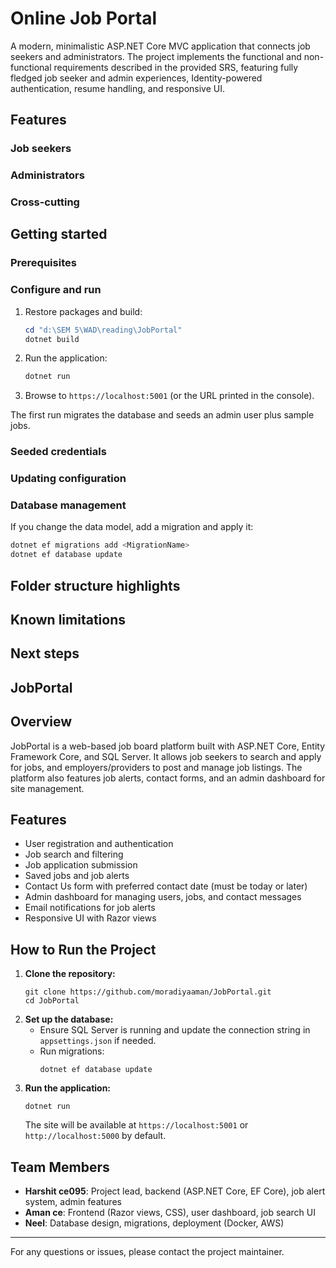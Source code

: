 # Online Job Portal

A modern, minimalistic ASP.NET Core MVC application that connects job seekers and administrators. The project implements the functional and non-functional requirements described in the provided SRS, featuring fully fledged job seeker and admin experiences, Identity-powered authentication, resume handling, and responsive UI.

## Features

### Job seekers

### Administrators

### Cross-cutting

## Getting started

### Prerequisites

### Configure and run
1. Restore packages and build:
   ```powershell
   cd "d:\SEM 5\WAD\reading\JobPortal"
   dotnet build
   ```
2. Run the application:
   ```powershell
   dotnet run
   ```
3. Browse to `https://localhost:5001` (or the URL printed in the console).

The first run migrates the database and seeds an admin user plus sample jobs.

### Seeded credentials

### Updating configuration

### Database management
If you change the data model, add a migration and apply it:
```powershell
dotnet ef migrations add <MigrationName>
dotnet ef database update
```

## Folder structure highlights

## Known limitations

## Next steps

## JobPortal

## Overview
JobPortal is a web-based job board platform built with ASP.NET Core, Entity Framework Core, and SQL Server. It allows job seekers to search and apply for jobs, and employers/providers to post and manage job listings. The platform also features job alerts, contact forms, and an admin dashboard for site management.

## Features
- User registration and authentication
- Job search and filtering
- Job application submission
- Saved jobs and job alerts
- Contact Us form with preferred contact date (must be today or later)
- Admin dashboard for managing users, jobs, and contact messages
- Email notifications for job alerts
- Responsive UI with Razor views

## How to Run the Project
1. **Clone the repository:**
    ```
    git clone https://github.com/moradiyaaman/JobPortal.git
    cd JobPortal
    ```
2. **Set up the database:**
    - Ensure SQL Server is running and update the connection string in `appsettings.json` if needed.
    - Run migrations:
       ```
       dotnet ef database update
       ```
3. **Run the application:**
    ```
    dotnet run
    ```
    The site will be available at `https://localhost:5001` or `http://localhost:5000` by default.

## Team Members
- **Harshit ce095**: Project lead, backend (ASP.NET Core, EF Core), job alert system, admin features
- **Aman ce**: Frontend (Razor views, CSS), user dashboard, job search UI
- **Neel**: Database design, migrations, deployment (Docker, AWS)

---

For any questions or issues, please contact the project maintainer.
